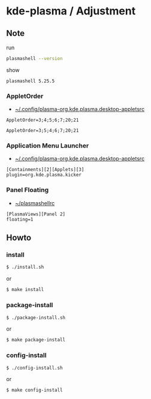 
# kde-plasma / Adjustment


## Note

run

``` sh
plasmashell --version
```

show

```
plasmashell 5.25.5
```

### AppletOrder

* [~/.config/plasma-org.kde.plasma.desktop-appletsrc](config/kde-plasma-desktop/skel/.config/plasma-org.kde.plasma.desktop-appletsrc#L113)


```
AppletOrder=3;4;5;6;7;20;21
```


```
AppletOrder=3;5;4;6;7;20;21
```

### Application Menu Launcher

* [~/.config/plasma-org.kde.plasma.desktop-appletsrc](config/kde-plasma-desktop/skel/.config/plasma-org.kde.plasma.desktop-appletsrc#L50)


```
[Containments][2][Applets][3]
plugin=org.kde.plasma.kicker
```


### Panel Floating

* [~/plasmashellrc](config/kde-plasma-desktop/skel/.config/plasmashellrc#L6)


```
[PlasmaViews][Panel 2]
floating=1
```



## Howto


### install

``` sh
$ ./install.sh
```

or

``` sh
$ make install
```


### package-install

``` sh
$ ./package-install.sh
```

or

``` sh
$ make package-install
```


### config-install

``` sh
$ ./config-install.sh
```

or

``` sh
$ make config-install
```
